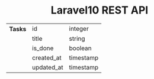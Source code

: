 <h1 align="center">Laravel10 REST API</h1>

<table>
    <tr>
        <th>Tasks</th>
        <td>id</td>
        <td>integer</td>
    </tr>
    <tr>
        <td></td>
        <td>title</td>
        <td>string</td>
    </tr>
    <tr>
        <td></td>
        <td>is_done</td>
        <td>boolean</td>
    </tr>
    <tr>
        <td></td>
        <td>created_at</td>
        <td>timestamp</td>
    </tr>
    <tr>
        <td></td>
        <td>updated_at</td>
        <td>timestamp</td>
    </tr>
</table>
